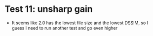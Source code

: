 # Test 11: unsharp gain

* It seems like 2.0 has the lowest file size and the lowest DSSIM, so I guess I need to run another test and go even higher